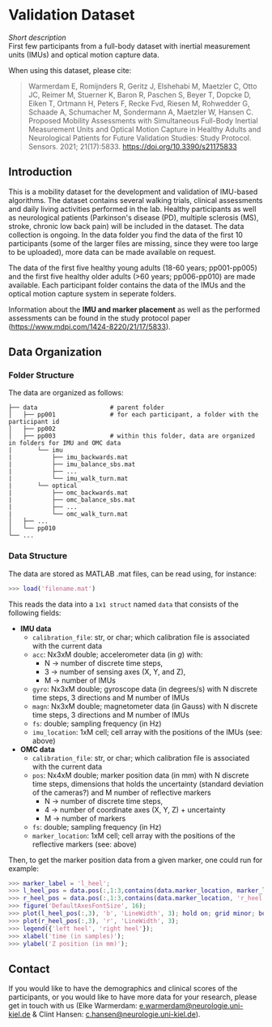 # Validation Dataset

*Short description*  
First few participants from a full-body dataset with inertial measurement units (IMUs) and optical motion capture data.

When using this dataset, please cite:
> Warmerdam E, Romijnders R, Geritz J, Elshehabi M, Maetzler C, Otto JC, Reimer M, Stuerner K, Baron R, Paschen S, Beyer T, Dopcke D, Eiken T, Ortmann H, Peters F, Recke Fvd, Riesen M, Rohwedder G, Schaade A, Schumacher M, Sondermann A, Maetzler W, Hansen C. Proposed Mobility Assessments with Simultaneous Full-Body Inertial Measurement Units and Optical Motion Capture in Healthy Adults and Neurological Patients for Future Validation Studies: Study Protocol. Sensors. 2021; 21(17):5833. https://doi.org/10.3390/s21175833

## Introduction
This is a mobility dataset for the development and validation of IMU-based algorithms. The dataset contains several walking trials, clinical assessments and daily living activities performed in the lab. Healthy participants as well as neurological patients (Parkinson's disease (PD), multiple sclerosis (MS), stroke, chronic low back pain) will be included in the dataset. The data collection is ongoing. In the data folder you find the data of the first 10 participants (some of the larger files are missing, since they were too large to be uploaded), more data can be made available on request.

The data of the first five healthy young adults (18-60 years; pp001-pp005) and the first five healthy older adults (>60 years; pp006-pp010) are made available. Each participant folder contains the data of the IMUs and the optical motion capture system in seperate folders.

Information about the **IMU and marker placement** as well as the performed assessments can be found in the study protocol paper (https://www.mdpi.com/1424-8220/21/17/5833).

## Data Organization
### Folder Structure
The data are organized as follows:

    ├── data                    # parent folder
    │   ├── pp001               # for each participant, a folder with the participant id
    │   ├── pp002
    │   ├── pp003               # within this folder, data are organized in folders for IMU and OMC data
    |       └── imu
    |           ├── imu_backwards.mat
    |           ├── imu_balance_sbs.mat
    |           ├── ...
    |           └── imu_walk_turn.mat
    |       └── optical
    |           ├── omc_backwards.mat
    |           ├── omc_balance_sbs.mat
    |           ├── ...
    |           └── omc_walk_turn.mat
    │   ├── ... 
    │   └── pp010
    └── ...

### Data Structure
The data are stored as MATLAB .mat files, can be read using, for instance:
```matlab
>>> load('filename.mat')
```
This reads the data into a `1x1 struct` named `data` that consists of the following fields:
- **IMU data**
  - `calibration_file`: str, or char; which calibration file is associated with the current data
  - `acc`: Nx3xM double; accelerometer data (in *g*) with:
    - N -> number of discrete time steps, 
    - 3 -> number of sensing axes (X, Y, and Z),
    - M -> number of IMUs
  - `gyro`: Nx3xM double; gyroscope data (in degrees/s) with N discrete time steps, 3 directions and M number of IMUs
  - `magn`: Nx3xM double; magnetometer data (in Gauss) with N discrete time steps, 3 directions and M number of IMUs
  - `fs`: double; sampling frequency (in Hz)
  - `imu_location`: 1xM cell; cell array with the positions of the IMUs (see: above)
- **OMC data**
  - `calibration_file`: str, or char; which calibration file is associated with the current data
  - `pos`: Nx4xM double; marker position data (in mm) with N discrete time steps, dimensions that holds the uncertainty (standard deviation of the cameras?) and M number of reflective markers
    - N -> number of discrete time steps,
    - 4 -> number of coordinate axes (X, Y, Z) + uncertainty
    - M -> number of markers
  - `fs`: double; sampling frequency (in Hz)
  - `marker_location`: 1xM cell; cell array with the positions of the reflective markers (see: above)

Then, to get the marker position data from a given marker, one could run for example:
```matlab
>>> marker_label = 'l_heel';
>>> l_heel_pos = data.pos(:,1:3,contains(data.marker_location, marker_label));
>>> r_heel_pos = data.pos(:,1:3,contains(data.marker_location, 'r_heel'));
>>> figure('DefaultAxesFontSize', 16);
>>> plot(l_heel_pos(:,3), 'b', 'LineWidth', 3); hold on; grid minor; box off;
>>> plot(r_heel_pos(:,3), 'r', 'LineWidth', 3);
>>> legend({'left heel', 'right heel'});
>>> xlabel('time (in samples)');
>>> ylabel('Z position (in mm)');
```



## Contact


If you would like to have the demographics and clinical scores of the participants, or you would like to have more data for your research, please get in touch with us (Elke Warmerdam: e.warmerdam@neurologie.uni-kiel.de & Clint Hansen: c.hansen@neurologie.uni-kiel.de).
